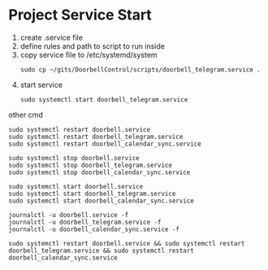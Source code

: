 # Project Service Start

1. create .service file
2. define rules and path to script to run inside
3. copy service file to /etc/systemd/system
   ```
   sudo cp ~/gits/DoorbellControl/scripts/doorbell_telegram.service .
   ```
4. start service
   ```
   sudo systemctl start doorbell_telegram.service
   ```

other cmd
```
sudo systemctl restart doorbell.service
sudo systemctl restart doorbell_telegram.service
sudo systemctl restart doorbell_calendar_sync.service

sudo systemctl stop doorbell.service
sudo systemctl stop doorbell_telegram.service
sudo systemctl stop doorbell_calendar_sync.service

sudo systemctl start doorbell.service
sudo systemctl start doorbell_telegram.service
sudo systemctl start doorbell_calendar_sync.service

journalctl -u doorbell.service -f
journalctl -u doorbell_telegram.service -f
journalctl -u doorbell_calendar_sync.service -f

sudo systemctl restart doorbell.service && sudo systemctl restart doorbell_telegram.service && sudo systemctl restart doorbell_calendar_sync.service

```
